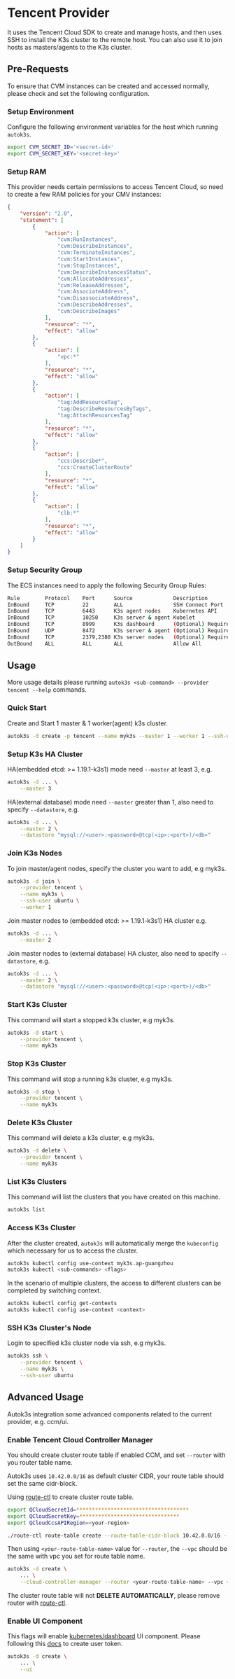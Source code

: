 # Tencent Provider
It uses the Tencent Cloud SDK to create and manage hosts, and then uses SSH to install the K3s cluster to the remote host. You can also use it to join hosts as masters/agents to the K3s cluster.

## Pre-Requests
To ensure that CVM instances can be created and accessed normally, please check and set the following configuration.

### Setup Environment
Configure the following environment variables for the host which running `autok3s`.

```bash
export CVM_SECRET_ID='<secret-id>'
export CVM_SECRET_KEY='<secret-key>'
```

### Setup RAM
This provider needs certain permissions to access Tencent Cloud, so need to create a few RAM policies for your CMV instances:

```json
{
    "version": "2.0",
    "statement": [
        {
            "action": [
                "cvm:RunInstances",
                "cvm:DescribeInstances",
                "cvm:TerminateInstances",
                "cvm:StartInstances",
                "cvm:StopInstances",
                "cvm:DescribeInstancesStatus",
                "cvm:AllocateAddresses",
                "cvm:ReleaseAddresses",
                "cvm:AssociateAddress",
                "cvm:DisassociateAddress",
                "cvm:DescribeAddresses",
                "cvm:DescribeImages"
            ],
            "resource": "*",
            "effect": "allow"
        },
        {
            "action": [
                "vpc:*"
            ],
            "resource": "*",
            "effect": "allow"
        },
        {
            "action": [
                "tag:AddResourceTag",
                "tag:DescribeResourcesByTags",
                "tag:AttachResourcesTag"
            ],
            "resource": "*",
            "effect": "allow"
        },
        {
            "action": [
                "ccs:Describe*",
                "ccs:CreateClusterRoute"
            ],
            "resource": "*",
            "effect": "allow"
        },
        {
            "action": [
                "clb:*"
            ],
            "resource": "*",
            "effect": "allow"
        }
    ]
}
```

### Setup Security Group
The ECS instances need to apply the following Security Group Rules:

```bash
Rule        Protocol    Port      Source             Description
InBound     TCP         22        ALL                SSH Connect Port
InBound     TCP         6443      K3s agent nodes    Kubernetes API
InBound     TCP         10250     K3s server & agent Kubelet
InBound     TCP         8999      K3s dashboard      (Optional) Required only for Dashboard UI
InBound     UDP         8472      K3s server & agent (Optional) Required only for Flannel VXLAN
InBound     TCP         2379,2380 K3s server nodes   (Optional) Required only for embedded ETCD
OutBound    ALL         ALL       ALL                Allow All
```

## Usage
More usage details please running `autok3s <sub-command> --provider tencent --help` commands.

### Quick Start
Create and Start 1 master & 1 worker(agent) k3s cluster.
```bash
autok3s -d create -p tencent --name myk3s --master 1 --worker 1 --ssh-user ubuntu
```

### Setup K3s HA Cluster
HA(embedded etcd: >= 1.19.1-k3s1) mode need `--master` at least 3, e.g.

```bash
autok3s -d ... \
    --master 3
```

HA(external database) mode need `--master` greater than 1, also need to specify `--datastore`, e.g.

```bash
autok3s -d ... \
    --master 2 \
    --datastore "mysql://<user>:<password>@tcp(<ip>:<port>)/<db>"
```

### Join K3s Nodes
To join master/agent nodes, specify the cluster you want to add, e.g myk3s.

```bash
autok3s -d join \
    --provider tencent \
    --name myk3s \
    --ssh-user ubuntu \
    --worker 1
```

Join master nodes to (embedded etcd: >= 1.19.1-k3s1) HA cluster e.g.

```bash
autok3s -d ... \
    --master 2
```

Join master nodes to (external database) HA cluster, also need to specify `--datastore`, e.g.

```bash
autok3s -d ... \
    --master 2 \
    --datastore "mysql://<user>:<password>@tcp(<ip>:<port>)/<db>"
```

### Start K3s Cluster
This command will start a stopped k3s cluster, e.g myk3s.

```bash
autok3s -d start \
    --provider tencent \
    --name myk3s
```

### Stop K3s Cluster
This command will stop a running k3s cluster, e.g myk3s.

```bash
autok3s -d stop \
    --provider tencent \
    --name myk3s
```

### Delete K3s Cluster
This command will delete a k3s cluster, e.g myk3s.

```bash
autok3s -d delete \
    --provider tencent \
    --name myk3s
```

### List K3s Clusters
This command will list the clusters that you have created on this machine.

```bash
autok3s list
```

### Access K3s Cluster
After the cluster created, `autok3s` will automatically merge the `kubeconfig` which necessary for us to access the cluster.

```bash
autok3s kubectl config use-context myk3s.ap-guangzhou
autok3s kubectl <sub-commands> <flags>
```

In the scenario of multiple clusters, the access to different clusters can be completed by switching context.

```bash
autok3s kubectl config get-contexts
autok3s kubectl config use-context <context>
```

### SSH K3s Cluster's Node
Login to specified k3s cluster node via ssh, e.g myk3s.

```bash
autok3s ssh \
    --provider tencent \
    --name myk3s \
    --ssh-user ubuntu
```

## Advanced Usage
Autok3s integration some advanced components related to the current provider, e.g. ccm/ui.

### Enable Tencent Cloud Controller Manager
You should create cluster route table if enabled CCM, and set `--router` with you router table name.

Autok3s uses `10.42.0.0/16` as default cluster CIDR, your route table should set the same cidr-block.

Using [route-ctl](https://github.com/TencentCloud/tencentcloud-cloud-controller-manager/tree/master/route-ctl) to create cluster route table.

```bash
export QCloudSecretId=************************************
export QCloudSecretKey=********************************
export QCloudCcsAPIRegion=<your-region>

./route-ctl route-table create --route-table-cidr-block 10.42.0.0/16 --route-table-name <your-route-table-name> --vpc-id <your-vpc-id>
```

Then using `<your-route-table-name>` value for `--router`, the `--vpc` should be the same with vpc you set for route table name.
```bash
autok3s -d create \
    ... \
    --cloud-controller-manager --router <your-route-table-name> --vpc <your-vpc-id> --subnet <your-subnet-id>
```

The cluster route table will not **DELETE AUTOMATICALLY**, please remove router with [route-ctl](https://github.com/TencentCloud/tencentcloud-cloud-controller-manager/tree/master/route-ctl).

### Enable UI Component
This flags will enable [kubernetes/dashboard](https://github.com/kubernetes/dashboard) UI component.
Please following this [docs](https://github.com/kubernetes/dashboard/blob/master/docs/user/access-control/creating-sample-user.md) to create user token.

```bash
autok3s -d create \
    ... \
    --ui
```
